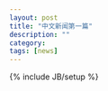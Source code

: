 ```yaml
---
layout: post
title: "中文新闻第一篇"
description: ""
category: 
tags: [news]
---
```

{% include JB/setup %}
